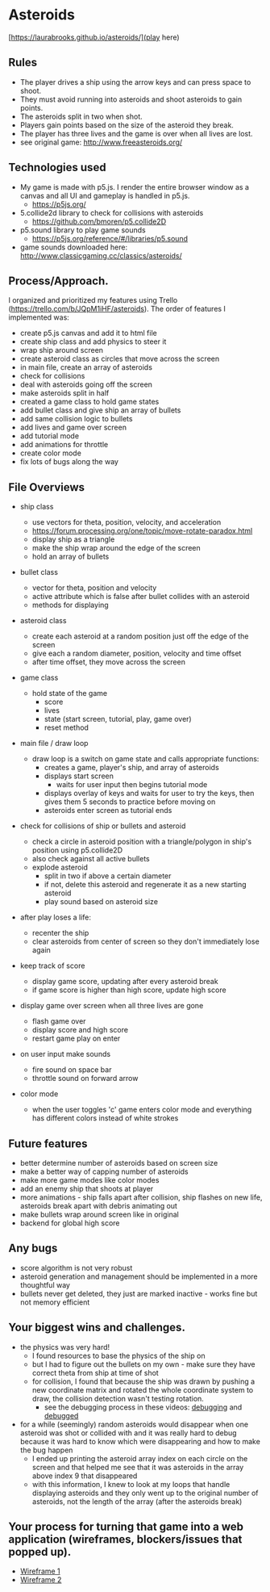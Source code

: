# Asteroids
[https://laurabrooks.github.io/asteroids/](play here)



## Rules
 * The player drives a ship using the arrow keys and can press space to shoot.
 * They must avoid running into asteroids and shoot asteroids to gain points.
 * The asteroids split in two when shot.
 * Players gain points based on the size of the asteroid they break.
 * The player has three lives and the game is over when all lives are lost.
 * see original game: http://www.freeasteroids.org/



## Technologies used
  * My game is made with p5.js. I render the entire browser window as a canvas and all UI and gameplay is handled in p5.js.
    * https://p5js.org/
  * 5.collide2d library to check for collisions with asteroids
    * https://github.com/bmoren/p5.collide2D
  * p5.sound library to play game sounds
    * https://p5js.org/reference/#/libraries/p5.sound
  * game sounds downloaded here: http://www.classicgaming.cc/classics/asteroids/



## Process/Approach.
I organized and prioritized my features using Trello (https://trello.com/b/JQpM1iHF/asteroids). The order of features I implemented was:
   * create p5.js canvas and add it to html file
   * create ship class and add physics to steer it
   * wrap ship around screen
   * create asteroid class as circles that move across the screen
   * in main file, create an array of asteroids
   * check for collisions
   * deal with asteroids going off the screen
   * make asteroids split in half
   * created a game class to hold game states
   * add bullet class and give ship an array of bullets
   * add same collision logic to bullets
   * add lives and game over screen
   * add tutorial mode
   * add animations for throttle
   * create color mode
   * fix lots of bugs along the way



  ## File Overviews


  * ship class
    * use vectors for theta, position, velocity, and acceleration
    * https://forum.processing.org/one/topic/move-rotate-paradox.html
    * display ship as a triangle
    * make the ship wrap around the edge of the screen
    * hold an array of bullets


  * bullet class
    * vector for theta, position and velocity
    * active attribute which is false after bullet collides with an asteroid
    * methods for displaying


  * asteroid class
    * create each asteroid at a random position just off the edge of the screen
    * give each a random diameter, position, velocity and time offset
    * after time offset, they move across the screen


  * game class
    * hold state of the game
      * score
      * lives
      * state (start screen, tutorial, play, game over)
      * reset method


  * main file / draw loop
    * draw loop is a switch on game state and calls appropriate functions:
      * creates a game, player's ship, and array of asteroids
      * displays start screen
        * waits for user input then begins tutorial mode
      * displays overlay of keys and waits for user to try the keys, then gives them 5 seconds to practice before moving on
      * asteroids enter screen as tutorial ends


  * check for collisions of ship or bullets and asteroid
    * check a circle in asteroid position with a triangle/polygon in ship's position using p5.collide2D
    * also check against all active bullets
    * explode asteroid
      * split in two if above a certain diameter
      * if not, delete this asteroid and regenerate it as a new starting asteroid
      * play sound based on asteroid size


  * after play loses a life:
    * recenter the ship
    * clear asteroids from center of screen so they don't immediately lose again


  * keep track of score
    * display game score, updating after every asteroid break
    * if game score is higher than high score, update high score


  * display game over screen when all three lives are gone
    * flash game over
    * display score and high score
    * restart game play on enter


  * on user input make sounds
    * fire sound on space bar
    * throttle sound on forward arrow


  * color mode
    * when the user toggles 'c' game enters color mode and everything has different colors instead of white strokes



## Future features

* better determine number of asteroids based on screen size
 * make a better way of capping number of asteroids
* make more game modes like color modes
* add an enemy ship that shoots at player
* more animations - ship falls apart after collision, ship flashes on new life, asteroids break apart with debris animating out
* make bullets wrap around screen like in original
* backend for global high score


## Any bugs
* score algorithm is not very robust
* asteroid generation and management should be implemented in a more thoughtful way
* bullets never get deleted, they just are marked inactive - works fine but not memory efficient


## Your biggest wins and challenges.
  * the physics was very hard!
    * I found resources to base the physics of the ship on
    * but I had to figure out the bullets on my own - make sure they have correct theta from ship at time of shot
    * for collision, I found that because the ship was drawn by pushing a new coordinate matrix and rotated the whole coordinate system to draw, the collision detection wasn't testing rotation.
      * see the debugging process in these videos: [debugging](https://github.com/laurabrooks/asteroids/blob/master/process/debug.mov) and [debugged](https://github.com/laurabrooks/asteroids/blob/master/process/debugged.mov)
  * for a while (seemingly) random asteroids would disappear when one asteroid was shot or collided with and it was really hard to debug because it was hard to know which were disappearing and how to make the bug happen
    * I ended up printing the asteroid array index on each circle on the screen and that helped me see that it was asteroids in the array above index 9 that disappeared
    * with this information, I knew to look at my loops that handle displaying asteroids and they only went up to the original number of asteroids, not the length of the array (after the asteroids break)



## Your process for turning that game into a web application (wireframes, blockers/issues that popped up).
* [Wireframe 1](https://github.com/laurabrooks/asteroids/blob/master/process/wireframe1)
* [Wireframe 2](https://github.com/laurabrooks/asteroids/blob/master/process/wireframes2)
